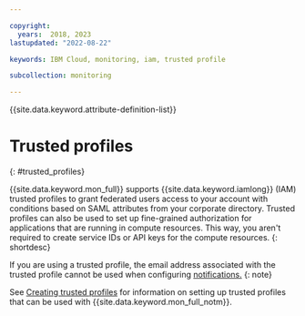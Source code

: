 ```yaml
---

copyright:
  years:  2018, 2023
lastupdated: "2022-08-22"

keywords: IBM Cloud, monitoring, iam, trusted profile

subcollection: monitoring

---
```


{{site.data.keyword.attribute-definition-list}}


# Trusted profiles
{: #trusted_profiles}

{{site.data.keyword.mon_full}} supports {{site.data.keyword.iamlong}} (IAM) trusted profiles to grant  federated users access to your account with conditions based on SAML attributes from your corporate directory. Trusted profiles can also be used to set up fine-grained authorization for applications that are running in compute resources. This way, you aren't required to create service IDs or API keys for the compute resources.
{: shortdesc}

If you are using a trusted profile, the email address associated with the trusted profile cannot be used when configuring [notifications.](/docs/monitoring?topic=monitoring-notifications)
{: note}

See [Creating trusted profiles](/docs/account?topic=account-create-trusted-profile) for information on setting up trusted profiles that can be used with {{site.data.keyword.mon_full_notm}}.
